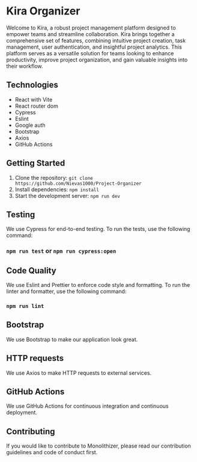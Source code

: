 # Kira Organizer

Welcome to Kira, a robust project management platform designed to empower teams and streamline collaboration. Kira brings together a comprehensive set of features, combining intuitive project creation, task management, user authentication, and insightful project analytics. This platform serves as a versatile solution for teams looking to enhance productivity, improve project organization, and gain valuable insights into their workflow.

## Technologies

- React with Vite
- React router dom
- Cypress
- Eslint
- Google auth
- Bootstrap
- Axios
- GitHub Actions

## Getting Started

1. Clone the repository: `git clone https://github.com/Nievas1000/Project-Organizer`
2. Install dependencies: `npm install`
3. Start the development server: `npm run dev`

## Testing

We use Cypress for end-to-end testing. To run the tests, use the following command:

### `npm run test` or `npm run cypress:open`

## Code Quality

We use Eslint and Prettier to enforce code style and formatting. To run the linter and formatter, use the following command:

### `npm run lint`

## Bootstrap

We use Bootstrap to make our application look great.

## HTTP requests

We use Axios to make HTTP requests to external services.

## GitHub Actions

We use GitHub Actions for continuous integration and continuous deployment.

## Contributing

If you would like to contribute to Monolithizer, please read our contribution guidelines and code of conduct first.
